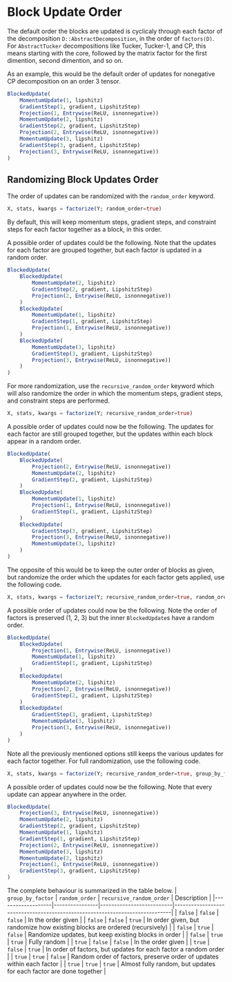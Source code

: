 # Block Update Order

The default order the blocks are updated is cyclicaly through each factor of the decomposition `D::AbstractDecomposition`, in the order of `factors(D)`. For `AbstractTucker` decompositions like Tucker, Tucker-1, and CP, this means starting with the core, followed by the matrix factor for the first dimention, second dimention, and so on.

As an example, this would be the default order of updates for nonegative CP decomposition on an order 3 tensor.
```julia
BlockedUpdate(
    MomentumUpdate(1, lipshitz)
    GradientStep(1, gradient, LipshitzStep)
    Projection(1, Entrywise(ReLU, isnonnegative))
    MomentumUpdate(2, lipshitz)
    GradientStep(2, gradient, LipshitzStep)
    Projection(2, Entrywise(ReLU, isnonnegative))
    MomentumUpdate(3, lipshitz)
    GradientStep(3, gradient, LipshitzStep)
    Projection(3, Entrywise(ReLU, isnonnegative))
)
```

## Randomizing Block Updates Order

The order of updates can be randomized with the `random_order` keyword.
```julia
X, stats, kwargs = factorize(Y; random_order=true)
```

By default, this will keep momentum steps, gradient steps, and constraint steps for each factor together as a block, in this order.

A possible order of updates could be the following. Note that the updates for each factor are grouped together, but each factor is updated in a random order.
```julia
BlockedUpdate(
    BlockedUpdate(
        MomentumUpdate(2, lipshitz)
        GradientStep(2, gradient, LipshitzStep)
        Projection(2, Entrywise(ReLU, isnonnegative))
    )
    BlockedUpdate(
        MomentumUpdate(1, lipshitz)
        GradientStep(1, gradient, LipshitzStep)
        Projection(1, Entrywise(ReLU, isnonnegative))
    )
    BlockedUpdate(
        MomentumUpdate(3, lipshitz)
        GradientStep(3, gradient, LipshitzStep)
        Projection(3, Entrywise(ReLU, isnonnegative))
    )
)
```

For more randomization, use the `recursive_random_order` keyword which will also randomize the order in which the momentum steps, gradient steps, and constraint steps are performed.
```julia
X, stats, kwargs = factorize(Y; recursive_random_order=true)
```

A possible order of updates could now be the following. The updates for each factor are still grouped together, but the updates within each block appear in a random order.
```julia
BlockedUpdate(
    BlockedUpdate(
        Projection(2, Entrywise(ReLU, isnonnegative))
        MomentumUpdate(2, lipshitz)
        GradientStep(2, gradient, LipshitzStep)
    )
    BlockedUpdate(
        MomentumUpdate(1, lipshitz)
        Projection(1, Entrywise(ReLU, isnonnegative))
        GradientStep(1, gradient, LipshitzStep)
    )
    BlockedUpdate(
        GradientStep(3, gradient, LipshitzStep)
        Projection(3, Entrywise(ReLU, isnonnegative))
        MomentumUpdate(3, lipshitz)
    )
)
```

The opposite of this would be to keep the outer order of blocks as given, but randomize the order which the updates for each factor gets applied, use the following code.
```julia
X, stats, kwargs = factorize(Y; recursive_random_order=true, random_order=false, group_by_factor=true)
```

A possible order of updates could now be the following. Note the order of factors is preserved (1, 2, 3) but the inner `BlockedUpdate`s have a random order.
```julia
BlockedUpdate(
    BlockedUpdate(
        Projection(1, Entrywise(ReLU, isnonnegative))
        MomentumUpdate(1, lipshitz)
        GradientStep(1, gradient, LipshitzStep)
    )
    BlockedUpdate(
        MomentumUpdate(2, lipshitz)
        Projection(2, Entrywise(ReLU, isnonnegative))
        GradientStep(2, gradient, LipshitzStep)
    )
    BlockedUpdate(
        GradientStep(3, gradient, LipshitzStep)
        MomentumUpdate(3, lipshitz)
        Projection(3, Entrywise(ReLU, isnonnegative))
    )
)
```

Note all the previously mentioned options still keeps the various updates for each factor together. For full randomization, use the following code.
```julia
X, stats, kwargs = factorize(Y; recursive_random_order=true, group_by_factor=false)
```

A possible order of updates could now be the following. Note that every update can appear anywhere in the order.
```julia
BlockedUpdate(
    Projection(3, Entrywise(ReLU, isnonnegative))
    MomentumUpdate(2, lipshitz)
    GradientStep(2, gradient, LipshitzStep)
    MomentumUpdate(1, lipshitz)
    GradientStep(1, gradient, LipshitzStep)
    Projection(2, Entrywise(ReLU, isnonnegative))
    MomentumUpdate(3, lipshitz)
    MomentumUpdate(2, lipshitz)
    Projection(1, Entrywise(ReLU, isnonnegative))
    GradientStep(3, gradient, LipshitzStep)
)
```

The complete behaviour is summarized in the table below.
| `group_by_factor` | `random_order` | `recursive_random_order` | Description                                                                 |
|-------------------|----------------|--------------------------|-----------------------------------------------------------------------------|
| `false`           | `false`        | `false`                  | In the order given                                                          |
| `false`           | `false`        | `true`                   | In order given, but randomize how existing blocks are ordered (recursively) |
| `false`           | `true`         | `false`                  | Randomize updates, but keep existing blocks in order                        |
| `false`           | `true`         | `true`                   | Fully random                                                                |
| `true`            | `false`        | `false`                  | In the order given                                                          |
| `true`            | `false`        | `true`                   | In order of factors, but updates for each factor a random order             |
| `true`            | `true`         | `false`                  | Random order of factors, preserve order of updates within each factor       |
| `true`            | `true`         | `true`                   | Almost fully random, but updates for each factor are done together          |
